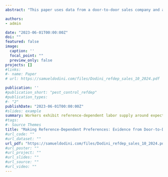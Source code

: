```yaml
---
abstract: "This paper uses data from a door-to-door sales company and an online experiment to examine the relationship between reference-dependent daily labor supply and long-run goal achievement. In the sales data, I show that daily labor supply kinks downward at a worker’s expectations and that these expectations directly correspond to bonuses paid at the end of the sales season. The bonuses induce workers to adopt long-run targets and subsequently distribute these into internalized daily goals around which they exhibit loss aversion. These dynamics explain why non-linear payment schemes increase performance: workers change their short-run behavior in response to long-run performance targets. The online experiment confirms a causal interpretation of this relationship between bonuses and short-run behavior and supports the idea that short-run reference dependence can be 'made' or induced by firms by adopting non-linear compensation schemes. These dynamics increase worker output and firm profitability and can explain why non-linear compensation is so popular in the labor market."

authors:
- admin

date: "2023-06-01T00:00:00Z"
doi: ""
featured: false
image:
  caption: ''
  focal_point: ""
  preview_only: false
projects: []
#links:
#- name: Paper
# url: https://samueldodini.com/files/Dodini_refdep_sales_10_2024.pdf

publication: ''
#publication_short: "pest_control_refdep"
#publication_types:
#- "2"
publishDate: "2023-06-01T00:00:00Z"
#slides: example
summary: Workers exhibit reference-dependent labor supply around expectations. Their expectations are set by the firm via a bonus scheme.
#tags:
#- Source Themes
title: "Making Reference-Dependent Preferences: Evidence from Door-to-Door Sales"
#url_code: ""
#url_dataset: ""
url_pdf: "https://samueldodini.com/files/Dodini_refdep_sales_10_2024.pdf"
#url_poster: ""
#url_project: ""
#url_slides: ""
#url_source: ""
#url_video: ""
---
```

